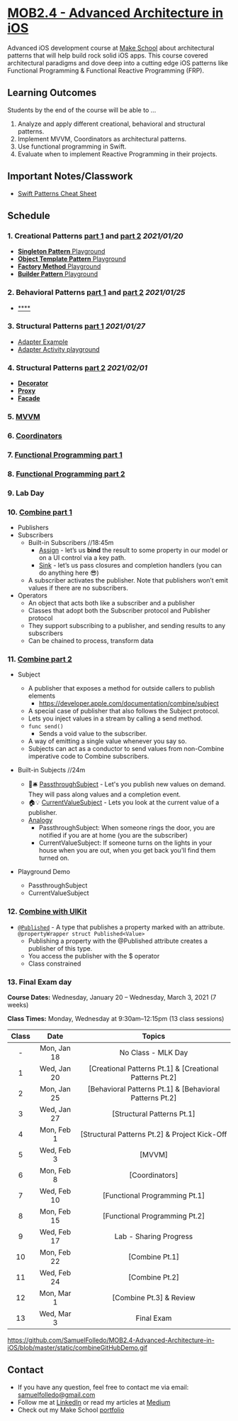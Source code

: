 # [MOB2.4 - Advanced Architecture in iOS](https://github.com/Make-School-Courses/MOB-2.4-Advanced-Architectural-Patterns-in-iOS)

Advanced iOS development course at [Make School](makeshcool.com) about architectural patterns that will help build rock solid iOS apps. This course covered architectural paradigms and dove deep into a cutting edge iOS patterns like Functional Programming & Functional Reactive Programming (FRP).

## Learning Outcomes
Students by the end of the course will be able to …

1. Analyze and apply different creational, behavioral and structural patterns.
2. Implement MVVM, Coordinators as architectural patterns.
3. Use functional programming in Swift.
4. Evaluate when to implement Reactive Programming in their projects.

## Important Notes/Classwork
- [Swift Patterns Cheat Sheet](https://docs.google.com/document/d/1I7dZ4qk_FJviZyDEKz7qTCIgQevZMV0zW1rz5cBLUMU/edit?usp=sharing)

## Schedule

### 1. Creational Patterns [part 1](https://github.com/SamuelFolledo/MOB2.4-Advanced-Architecture-in-iOS/tree/master/Lessons/01-Creational-PatternsPt.1) and [part 2](https://github.com/SamuelFolledo/MOB2.4-Advanced-Architecture-in-iOS/tree/master/Lessons/02-Creational-PatternsPt.2) *2021/01/20*

- [**Singleton Pattern** Playground](https://github.com/SamuelFolledo/MOB2.4-Advanced-Architecture-in-iOS/tree/master/Classwork%20Playground.playground/Pages/Day%201%20-%20Singleton%20Pattern.xcplaygroundpage/Contents.swift)
- [**Object Template Pattern** Playground](https://github.com/SamuelFolledo/MOB2.4-Advanced-Architecture-in-iOS/tree/master/Classwork%20Playground.playground/Pages/Day%201%20-%20Object%20Template%20Pattern.xcplaygroundpage/Contents.swift)
- [**Factory Method** Playground](https://github.com/SamuelFolledo/MOB2.4-Advanced-Architecture-in-iOS/tree/master/Classwork%20Playground.playground/Pages/Day%201%20-%20Factory%20Method.xcplaygroundpage/Contents.swift)
- [**Builder Pattern** Playground](https://github.com/SamuelFolledo/MOB2.4-Advanced-Architecture-in-iOS/tree/master/Classwork%20Playground.playground/Pages/Day%201%20-%20Builder%20Pattern.xcplaygroundpage/Contents.swift)

### 2. Behavioral Patterns [part 1](https://github.com/SamuelFolledo/MOB2.4-Advanced-Architecture-in-iOS/tree/master/Lessons/03-Behavioral-PatternsPt.1) and [part 2](https://github.com/SamuelFolledo/MOB2.4-Advanced-Architecture-in-iOS/tree/master/Lessons/04-Behavioral-PatternsPt.2) *2021/01/25*
- [****]()

### 3. Structural Patterns [part 1](https://github.com/SamuelFolledo/MOB2.4-Advanced-Architecture-in-iOS/tree/master/Lessons/05-Structural-PatternsPt.1) *2021/01/27*
- [Adapter Example](https://github.com/SamuelFolledo/MOB2.4-Advanced-Architecture-in-iOS/blob/master/Classwork%20Playground.playground/Pages/Day%203%20-%20Adapter%20Exampel.xcplaygroundpage/Contents.swift)
- [Adapter Activity playground](https://github.com/SamuelFolledo/MOB2.4-Advanced-Architecture-in-iOS/blob/master/Classwork%20Playground.playground/Pages/Day%203%20-%20Adapter%20Activity.xcplaygroundpage/Contents.swift)

### 4. Structural Patterns [part 2](https://github.com/SamuelFolledo/MOB2.4-Advanced-Architecture-in-iOS/tree/master/Lessons/06-Structural-PatternsPt.2) *2021/02/01*
- [**Decorator**](https://docs.google.com/presentation/d/1LArfBIa9iJCyUi5vC50sHsW8Jo7jMu_BwKzgionwKhw/edit?usp=sharing)
- [**Proxy**](https://docs.google.com/presentation/d/1XWw2Bvakedp1rGoQBvvntXVQP5R5EyXc87YbwM3f4KM/edit?usp=sharing)
- [**Facade**](https://docs.google.com/presentation/d/1rcrC72QMSAVXnfkAhrWC_f2FbcWfK9yrmlszvmHsbuQ/edit?usp=sharing)

### 5. [MVVM]()

### 6. [Coordinators]()

### 7. [Functional Programming part 1]()

### 8. [Functional Programming part 2]()

### 9. Lab Day

### 10. [Combine part 1]()
- Publishers
- Subscribers
    - Built-in Subscribers //18:45m
        - [Assign](https://heckj.github.io/swiftui-notes/#reference-assign) - let’s us **bind** the result to some property in our model or on a UI control via a key path.
        - [Sink](https://heckj.github.io/swiftui-notes/#reference-sink) - let’s us pass closures and completion handlers (you can do anything here 😎)
    - A subscriber activates the publisher. Note that publishers won’t emit values if there are no subscribers.
- Operators
    - An object that acts both like a subscriber and a publisher
    - Classes that adopt both the Subscriber protocol and Publisher protocol
    - They support subscribing to a publisher, and sending results to any subscribers
    - Can be chained to process, transform data

### 11. [Combine part 2]()
- Subject
    - A publisher that exposes a method for outside callers to publish elements
        - https://developer.apple.com/documentation/combine/subject
    - A special case of publisher that also follows the Subject protocol.
    - Lets you inject values in a stream by calling a send method.
    - `func send()`
        - Sends a void value to the subscriber.
    - A way of emitting a single value whenever you say so.
    - Subjects can act as a conductor to send values from non-Combine imperative code to Combine subscribers.

- Built-in Subjects //24m
    - 🚪🛎 [PassthroughSubject](https://heckj.github.io/swiftui-notes/#reference-passthroughsubject) - Let's you publish new values on demand. They will pass along values and a completion event.
    - 🏠💡 [CurrentValueSubject](https://heckj.github.io/swiftui-notes/#reference-currentvaluesubject) - Lets you look at the current value of a publisher. 
    - [Analogy](https://stackoverflow.com/questions/60482737/what-is-passthroughsubject-currentvaluesubject)
        - PassthroughSubject: When someone rings the door, you are notified if you are at home (you are the subscriber)
        - CurrentValueSubject: If someone turns on the lights in your house when you are out, when you get back you'll find them turned on.
- Playground Demo
    - PassthroughSubject
    - CurrentValueSubject

### 12. [Combine with UIKit]()
- [`@Published`](https://developer.apple.com/documentation/combine/published) - A type that publishes a property marked with an attribute.
`@propertyWrapper struct Published<Value>`
    - Publishing a property with the @Published attribute creates a publisher of this type.
    - You access the publisher with the $ operator
    - Class constrained

### 13. Final Exam day

**Course Dates:** Wednesday, January 20 – Wednesday, March 3, 2021 (7 weeks)

**Class Times:** Monday, Wednesday at 9:30am–12:15pm (13 class sessions)

| Class |          Date          |                 Topics                  |
|:-----:|:----------------------:|:---------------------------------------:|
|  - |  Mon, Jan 18                 | No Class - MLK Day |
|  1 |  Wed, Jan 20              | [Creational Patterns Pt.1] & [Creational Patterns Pt.2]  |
|  2 |  Mon, Jan 25              | [Behavioral Patterns Pt.1] & [Behavioral Patterns Pt.2]  |
|  3 |  Wed, Jan 27              | [Structural Patterns Pt.1] |
|  4 |  Mon, Feb 1                 | [Structural Patterns Pt.2] & Project Kick-Off|
|  5 |  Wed, Feb 3               | [MVVM]  |
|  6 |  Mon, Feb 8               | [Coordinators] |
|  7 |  Wed, Feb 10              | [Functional Programming Pt.1] |
|  8 |  Mon, Feb 15              | [Functional Programming Pt.2] |
|  9 |  Wed, Feb 17              | Lab - Sharing Progress |
| 10 |  Mon, Feb 22              | [Combine Pt.1] |  
| 11 |  Wed, Feb 24              | [Combine Pt.2] |
| 12 |  Mon, Mar 1               | [Combine Pt.3] & Review |
| 13 |  Wed, Mar 3               | Final Exam  |

https://github.com/SamuelFolledo/MOB2.4-Advanced-Architecture-in-iOS/blob/master/static/combineGitHubDemo.gif

## Contact
- If you have any question, feel free to contact me via email: <samuelfolledo@gmail.com>
- Follow me at [LinkedIn](https://linkedin.com/in/samuelfolledo) or read my articles at [Medium](https://medium.com/@samuelfolledo)
- Check out my Make School [portfolio](https://www.makeschool.com/portfolio/samuelfolledo)
